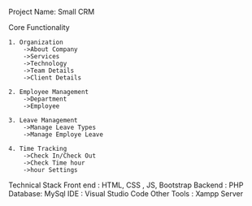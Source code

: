 Project Name: Small CRM  
 
Core Functionality

    1. Organization
        ->About Company
        ->Services
        ->Technology
        ->Team Details
        ->Client Details
 
    2. Employee Management
        ->Department
        ->Employee
 
    3. Leave Management
        ->Manage Leave Types
        ->Manage Employe Leave
 
    4. Time Tracking
        ->Check In/Check Out
        ->Check Time hour
        ->hour Settings
 
Technical Stack
    Front end : HTML, CSS , JS, Bootstrap
    Backend : PHP
    Database: MySql
    IDE : Visual Studio Code
    Other Tools : Xampp Server